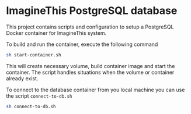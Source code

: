 # ImagineThis PostgreSQL database
This project contains scripts and configuration to setup a PostgreSQL Docker container for ImagineThis system.

To build and run the container, execute the following command

```bash
sh start-container.sh
```

This will create necessary volume, build container image and start the container. The script handles situations when the volume or container already exist.

To connect to the database container from you local machine you can use the script `connect-to-db.sh`
```bash
sh connect-to-db.sh
```
